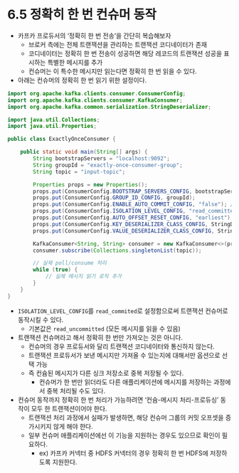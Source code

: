 # 6.5 정확히 한 번 컨슈머 동작

- 카프카 프로듀서의 ‘정확히 한 번 전송’을 간단히 복습해보자
    - 브로커 측에는 전체 트랜잭션을 관리하는 트랜잭션 코디네이터가 존재
    - 코디네이터는 정확히 한 번 전송이 성공하면 해당 레코드의 트랜잭션 성공을 표시하는 특별한 메시지를 추가
    - 컨슈머는 이 특수한 메시지만 읽는다면 정확히 한 번 읽을 수 있다.
- 아래는 컨슈머의 정확히 한 번 읽기 위한 설정이다.

```java
import org.apache.kafka.clients.consumer.ConsumerConfig;
import org.apache.kafka.clients.consumer.KafkaConsumer;
import org.apache.kafka.common.serialization.StringDeserializer;

import java.util.Collections;
import java.util.Properties;

public class ExactlyOnceConsumer {

    public static void main(String[] args) {
        String bootstrapServers = "localhost:9092";
        String groupId = "exactly-once-consumer-group";
        String topic = "input-topic";

        Properties props = new Properties();
        props.put(ConsumerConfig.BOOTSTRAP_SERVERS_CONFIG, bootstrapServers);
        props.put(ConsumerConfig.GROUP_ID_CONFIG, groupId);
        props.put(ConsumerConfig.ENABLE_AUTO_COMMIT_CONFIG, "false"); // 오프셋 자동 커밋 끄기
        props.put(ConsumerConfig.ISOLATION_LEVEL_CONFIG, "read_committed"); // 트랜잭션 커밋 메시지만 읽기
        props.put(ConsumerConfig.AUTO_OFFSET_RESET_CONFIG, "earliest");
        props.put(ConsumerConfig.KEY_DESERIALIZER_CLASS_CONFIG, StringDeserializer.class.getName());
        props.put(ConsumerConfig.VALUE_DESERIALIZER_CLASS_CONFIG, StringDeserializer.class.getName());

        KafkaConsumer<String, String> consumer = new KafkaConsumer<>(props);
        consumer.subscribe(Collections.singletonList(topic));

        // 실제 poll/consume 처리
        while (true) {
            // 실제 메시지 읽기 로직 추가
        }
    }
}

```

- `ISOLATION_LEVEL_CONFIG`를 `read_commited`로 설정함으로써 트랜잭션 컨슈머로 동작시킬 수 있다.
    - 기본값은 `read_uncommitted` (모든 메시지를 읽을 수 있음)
- 트랜잭션 컨슈머라고 해서 정확히 한 번만 가져오는 것은 아니다.
    - 컨슈머의 경우 프로듀서와 달리 트랜잭션 코디네이터와 통신하지 않는다.
    - 트랜잭션 프로듀서가 보낸 메시지만 가져올 수 있는지에 대해서만 옵션으로 선택 가능
    - 즉 컨슘된 메시지가 다른 싱크 저장소로 중복 저장될 수 있다.
        - 컨슈머가 한 번만 읽더라도 다른 애플리케이션에 메시지를 저장하는 과정에서 중복 처리될 수도 있다.
- 컨슈머 동작까지 정확히 한 번 처리가 가능하려면 ‘컨슘-메시지 처리-프로듀싱’ 동작이 모두 한 트랜잭션이어야 한다.
    - 트랜잭션 처리 과정에서 실패가 발생하면, 해당 컨슈머 그룹의 커밋 오프셋을 증가시키지 않게 해야 한다.
    - 일부 컨슈머 애플리케이션에선 이 기능을 지원하는 경우도 있으므로 확인이 필요하다.
        - ex) 카프카 커넥터 중 HDFS 커넥터의 경우 정확히 한 번 HDFS에 저장하도록 지원한다.
